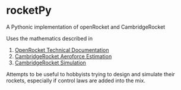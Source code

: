 # rocketPy
A Pythonic implementation of openRocket and CambridgeRocket

Uses the mathematics described in
1. [OpenRocket Technical Documentation](http://openrocket.info/documentation.html)
2. [CambridgeRocket Aeroforce Estimation](http://cambridgerocket.sourceforge.net/AerodynamicCoefficients.pdf)
3. [CambridgeRocket Simulation](https://ascelibrary.org/doi/10.1061/%28ASCE%29AS.1943-5525.0000051)

Attempts to be useful to hobbyists trying to design and simulate their rockets, especially if control laws are added into the mix.
